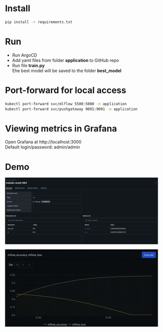 # Install
```bash
pip install -r requirements.txt
```

# Run
- Run ArgoCD
- Add yaml files from folder **application** to GitHub repo
- Run file **train.py** <br>
Еhe best model will be saved to the folder **best_model**

# Port-forward for local access
```bash
kubectl port-forward svc/mlflow 5500:5000 -n application
kubectl port-forward svc/pushgateway 9091:9091 -n application
```

# Viewing metrics in Grafana
Open Grafana at http://localhost:3000 <br>
Default login/password: admin/admin

# Demo
![alt text](screenshots/Screenshot.png)


![alt text](screenshots/Screenshot_2.png)
